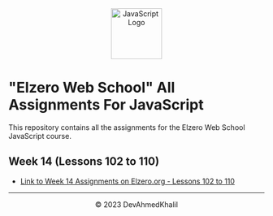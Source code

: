 <div align="center">
  <img src="https://upload.wikimedia.org/wikipedia/commons/6/6a/JavaScript-logo.png" alt="JavaScript Logo" width="100" height="100">
</div>

# "Elzero Web School" All Assignments For JavaScript

This repository contains all the assignments for the Elzero Web School JavaScript course.

## Week 14 (Lessons 102 to 110)

- [Link to Week 14 Assignments on Elzero.org - Lessons 102 to 110](https://elzero.org/javascript-bootcamp-assignments-lesson-from-102-to-110/)

---
<div align="center">
  &copy; 2023 DevAhmedKhalil
</div>

